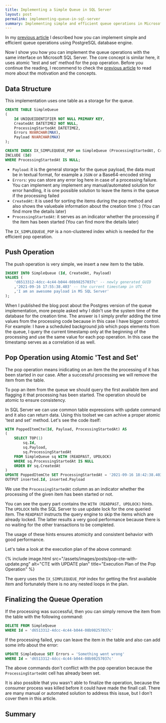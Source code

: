```yaml
---
title: Implementing a Simple Queue in SQL Server
layout: post
permalink: implementing-queue-in-sql-server
summary: Implementing simple and efficient queue operations in Microsoft SQL Server. The pop operation uses a common table expression (CTE) to implement an atomic 'test and set' method.
---
```


In my [previous article](/implementing-queue-in-postgresql "Implementing a Simple Queue in PostgreSQL") I described how you can implement simple and efficient queue operations using PostgreSQL database engine. 

Now I show you how you can implement the queue operations with the same interface on Microsoft SQL Server. The core concept is similar here, it uses atomic 'test and set'  method for the pop operation. Before you continue the reading, I recommend to check the [previous article](/implementing-queue-in-postgresql "Implementing a Simple Queue in PostgreSQL") to read more about the motivation and the concepts.

## Data Structure

This implementation uses one table as a storage for the queue.

```sql
CREATE TABLE SimpleQueue
(
    Id UNIQUEIDENTIFIER NOT NULL PRIMARY KEY,
    CreatedAt DATETIME2 NOT NULL,
    ProcessingStartedAt DATETIME2,
    Errors NVARCHAR(MAX),
    Payload NVARCHAR(MAX)
);

CREATE INDEX IX_SIMPLEQUEUE_POP on SimpleQueue (ProcessingStartedAt, CreatedAt ASC)
INCLUDE (Id)
WHERE ProcessingStartedAt IS NULL;
```

- `Payload`: it is the general storage for the queue payload, the data must be in textual format, for example a `JSON` or a Base64-encoded string
- `Errors`: you can store any error log here in case of a processing failure. You can implement any implement any manual/automated solution for error handling, it is one possible solution to leave the items in the queue if the processing failed
- `CreatedAt`: it is used for sorting the items during the pop method and also shows the valuebale information about the creation time :) (You can find more the details later)
- `ProcessingStartedAt`: it serves as an indicator whether the processing if the item has been started (You can find more the details later)

The `IX_SIMPLEQUEUE_POP` is a non-clustered index which is needed for the efficient pop operation.

## Push Operation

The push operation is very simple, we insert a new item to the table.

```sql
INSERT INTO SimpleQueue (Id, CreatedAt, Payload)
VALUES (
    'd6513312-4dcc-4c44-b044-08b98257037c' -- newly generated GUID
    ,'2021-09-16 17:55:38.403' -- the current timestamp in UTC
    ,'I am an awesome payload in MS SQL Server'
);
```

When I published the blog post about the Postgres version of the queue implementation, more people asked why I didn't use the system time of the database for the creation time. The answer is I simply prefer adding the time values from the processing code because in this case I have bigger control. For example: I have a scheduled background job which pops elements from the queue, I query the current timestamp only at the beginning of the processing and use the same value for each pop operation. In this case the timestamp serves as a correlation id as well.

## Pop Operation using Atomic 'Test and Set'

The pop operation means inidicating on an item the the processing of it has been started in our case. After a successful processing we will remove the item from the table.

To pop an item from the queue we should query the first available item and flagging it that processing has been started. The operation should be atomic to ensure consistency.

In SQL Server we can use common table expressions with update command and it also can return data. Using this toolset we can achive a proper atomic 'test and set' method. Let's see the code itself:

```sql
WITH PoppedItemCte(Id, Payload, ProcessingStartedAt) AS
(
    SELECT TOP(1)
        sq.Id,
        sq.Payload,
        sq.ProcessingStartedAt
    FROM SimpleQueue sq WITH (READPAST, UPDLOCK)
    WHERE sq.ProcessingStartedAt IS NULL
    ORDER BY sq.CreatedAt
)
UPDATE PoppedItemCte SET ProcessingStartedAt = '2021-09-16 18:42:38.403'
OUTPUT inserted.Id, inserted.Payload
```

We use the `ProcessingStartedAt` column as an indicator whether the processing of the given item has been started or not.

You can see the query part contains the `WITH (READPAST, UPDLOCK)` hints. The `UPDLOCK` tells the SQL Server to use update lock for the one queried item. The `READPAST` instructs the query engine to skip the items which are already locked. The latter results a very good performance because there is no waiting for the other transactions to be completed.

The usage of these hints ensures atomicity and consistent behavior with good performance.

Let's take a look at the execution plan of the above command:

{% include image.html src="/assets/images/posts/pop-cte-with-update.png" alt="CTE with UPDATE plan" title="Execution Plan of the Pop Operation" %}

The query uses the `IX_SIMPLEQUEUE_POP` index for getting the first available item and fortunately there is no any nested loops in the plan.


## Finalizing the Queue Operation

If the processing was successful, then you can simply remove the item from the table with the following command:

```sql
DELETE FROM SimpleQueue 
WHERE Id = 'd6513312-4dcc-4c44-b044-08b98257037c'
```

If the processing failed, you can leave the item in the table and also can add some info about the error:

```sql
UPDATE SimpleQueue SET Errors = 'Something went wrong'
WHERE Id = 'd6513312-4dcc-4c44-b044-08b98257037c'
```

The above commands don't conflict with the pop operation because the `ProcessingStartedAt` cell has already been set.

It is also possible that you wasn't able to finalize the operation, because the consumer process was killed before it could have made the finall call. There are many manual or automated solution to address this issue, but I don't cover them in this article.

## Summary

